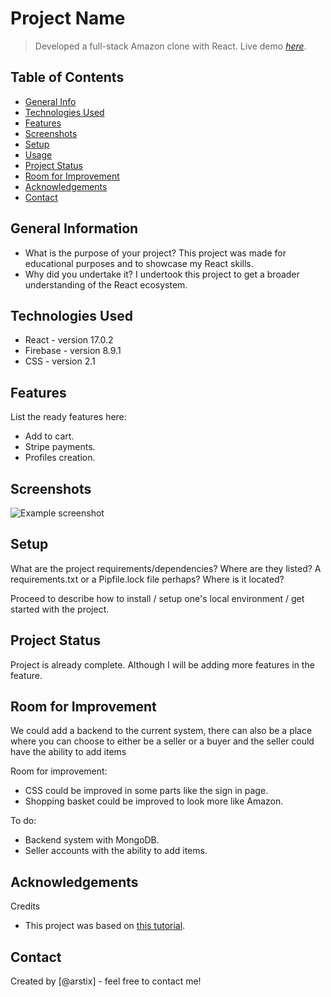 # Project Name
> Developed a full-stack Amazon clone with React.
> Live demo [_here_](https://clone-4ed58.web.app/). 

## Table of Contents
* [General Info](#general-information)
* [Technologies Used](#technologies-used)
* [Features](#features)
* [Screenshots](#screenshots)
* [Setup](#setup)
* [Usage](#usage)
* [Project Status](#project-status)
* [Room for Improvement](#room-for-improvement)
* [Acknowledgements](#acknowledgements)
* [Contact](#contact)
<!-- * [License](#license) -->


## General Information
- What is the purpose of your project?
This project was made for educational purposes and to showcase my React skills.
- Why did you undertake it?
I undertook this project to get a broader understanding of the React ecosystem.


## Technologies Used
- React - version 17.0.2
- Firebase - version 8.9.1
- CSS - version 2.1


## Features
List the ready features here:
- Add to cart.
- Stripe payments.
- Profiles creation.


## Screenshots
![Example screenshot](./img/screenshot.png)
<!-- If you have screenshots you'd like to share, include them here. -->


## Setup
What are the project requirements/dependencies? Where are they listed? A requirements.txt or a Pipfile.lock file perhaps? Where is it located?

Proceed to describe how to install / setup one's local environment / get started with the project.


## Project Status
Project is already complete. Although I will be adding more features in the feature.


## Room for Improvement
We could add a backend to the current system, there can also be a place where you can choose to either be a seller or a buyer and the seller could have the ability to add items

Room for improvement:
- CSS could be improved in some parts like the sign in page. 
- Shopping basket could be improved to look more like Amazon.

To do:
- Backend system with MongoDB.
- Seller accounts with the ability to add items. 


## Acknowledgements
Credits
- This project was based on [this tutorial](https://www.youtube.com/watch?v=RDV3Z1KCBvo&t=10s).


## Contact
Created by [@arstix] - feel free to contact me!


<!-- Optional -->
<!-- ## License -->
<!-- This project is open source and available under the [... License](). -->

<!-- You don't have to include all sections - just the one's relevant to your project -->
